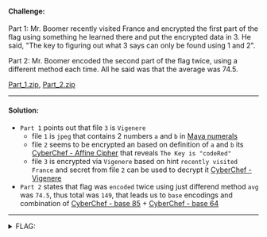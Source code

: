 #### Challenge:

Part 1: Mr. Boomer recently visited France and encrypted the first part of the flag using something he learned there and put the encrypted data in 3. He said, "The key to figuring out what 3 says can only be found using 1 and 2".

Part 2: Mr. Boomer encoded the second part of the flag twice, using a different method each time. All he said was that the average was 74.5.

[Part_1.zip](./Part_1.zip ":ignore"), [Part_2.zip](./Part_2.zip ":ignore")

---

#### Solution:

- `Part 1` points out that file `3` is `Vigenere`
  - file `1` is `jpeg` that contains 2 numbers `a` and `b` in [Maya numerals](https://en.wikipedia.org/wiki/Maya_numerals)
  - file `2` seems to be encrypted an based on definition of `a` and `b` its [CyberChef - Affine Cipher](<https://gchq.github.io/CyberChef/#recipe=Affine_Cipher_Decode(7,19)&input=V3F2IEx2ZiB4cCAiaG5vdkl2byI>) that reveals `The Key is "codeRed"`
  - file `3` is encrypted via `Vigenere` based on hint `recently visited France` and secret from file `2` can be used to decrypt it [CyberChef - Vigenere](<https://gchq.github.io/CyberChef/#recipe=Vigen%C3%A8re_Decode('codeRed')&input=aHpka3t6X3doZ19tcnlfCg>)
- `Part 2` states that flag was `encoded` twice using just differend method `avg` was `74.5`, thus total was `149`, that leads us to `base` encodings and combination of [CyberChef - base 85](<https://gchq.github.io/CyberChef/#recipe=From_Base85('!-u')&input=QW8obWdIWUhpLkFTIzRvRGZvRGk9QG1nQDEwUXRRPSk7cWQ8QzF0NTFMa1opMTIoOHAxMXRvOEg5dVtWN1FFOCU4OEUhUTsqQCY>) + [CyberChef - base 64](<https://gchq.github.io/CyberChef/#recipe=From_Base64('A-Za-z0-9%2B/%3D',true)&input=WVhJelgyWkFiV2xzYVVCeVgzY3hOMmhmTjJnelh6QnNaRjkzUUhra2ZRPT0>)

---

<details><summary>FLAG:</summary>

```
flag{i_see_you_ar3_f@mili@r_w17h_7h3_0ld_w@y$}
```

</details>
<br/>
